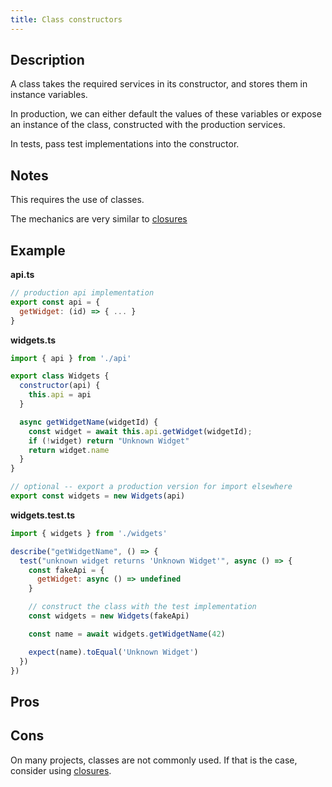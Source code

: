 ```yaml
---
title: Class constructors
---
```


## Description

A class takes the required services in its constructor, and stores them in instance variables.

In production, we can either default the values of these variables or expose an instance of the class, constructed with the production services.

In tests, pass test implementations into the constructor.

## Notes

This requires the use of classes.

The mechanics are very similar to [closures](./02-closures)

## Example

**api.ts**

```js
// production api implementation
export const api = {
  getWidget: (id) => { ... }
}
```

**widgets.ts**
```js
import { api } from './api'

export class Widgets {
  constructor(api) {
    this.api = api
  }

  async getWidgetName(widgetId) {
    const widget = await this.api.getWidget(widgetId);
    if (!widget) return "Unknown Widget"
    return widget.name
  }
}

// optional -- export a production version for import elsewhere
export const widgets = new Widgets(api)

```

**widgets.test.ts**
```js
import { widgets } from './widgets'

describe("getWidgetName", () => {
  test("unknown widget returns 'Unknown Widget'", async () => {
    const fakeApi = {
      getWidget: async () => undefined
    }

    // construct the class with the test implementation
    const widgets = new Widgets(fakeApi)

    const name = await widgets.getWidgetName(42)

    expect(name).toEqual('Unknown Widget')
  })
})
```

## Pros



## Cons

On many projects, classes are not commonly used. If that is the case, consider using [closures](./02-closures).
